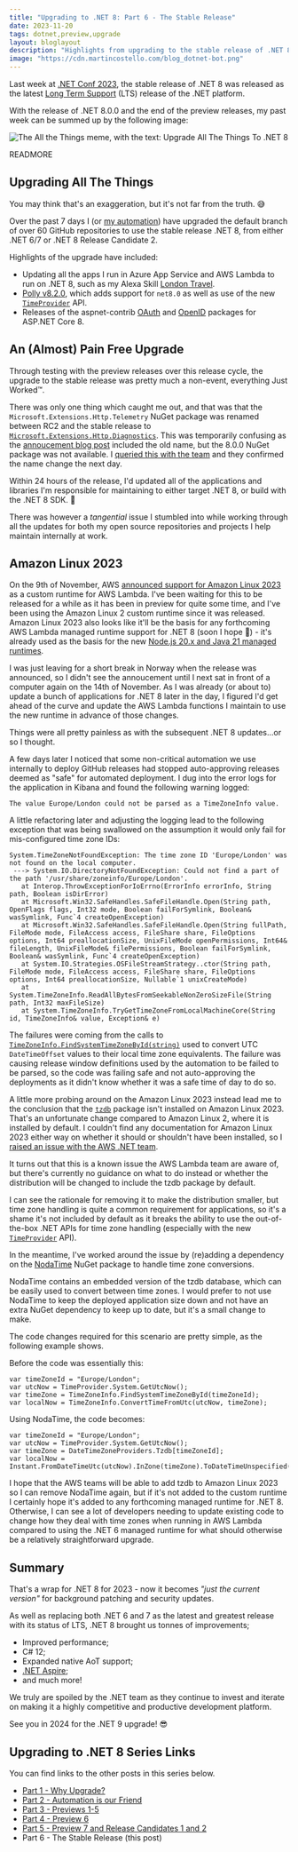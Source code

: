 ```yaml
---
title: "Upgrading to .NET 8: Part 6 - The Stable Release"
date: 2023-11-20
tags: dotnet,preview,upgrade
layout: bloglayout
description: "Highlights from upgrading to the stable release of .NET 8"
image: "https://cdn.martincostello.com/blog_dotnet-bot.png"
---
```


Last week at [.NET Conf 2023][dotnet-conf], the stable release of .NET 8 was released as the latest [Long Term Support][dotnet-support-policy] (LTS) release of the .NET platform.

With the release of .NET 8.0.0 and the end of the preview releases, my past week can be summed up by the following image:

<img class="img-fluid mx-auto d-block" src="https://cdn.martincostello.com/blog_upgrade-all-the-things.jpg" alt="The All the Things meme, with the text: Upgrade All The Things To .NET 8" title="The All the Things meme, with the text: Upgrade All The Things To .NET 8">

READMORE

## Upgrading All The Things

You may think that's an exaggeration, but it's not far from the truth. 😅

Over the past 7 days I (or [my automation][part-2]) have upgraded the default branch of over 60 GitHub repositories to use the stable release .NET 8, from either .NET 6/7 or .NET 8 Release Candidate 2.

Highlights of the upgrade have included:

- Updating all the apps I run in Azure App Service and AWS Lambda to run on .NET 8, such as my Alexa Skill [London Travel][london-travel].
- [Polly v8.2.0][polly-820], which adds support for `net8.0` as well as use of the new [`TimeProvider`][timeprovider] API.
- Releases of the aspnet-contrib [OAuth][aspnet-contrib-oauth] and [OpenID][aspnet-contrib-openid] packages for ASP.NET Core 8.

## An (Almost) Pain Free Upgrade

Through testing with the preview releases over this release cycle, the upgrade to the stable release was pretty much a non-event, everything Just Worked™️.

There was only one thing which caught me out, and that was that the `Microsoft.Extensions.Http.Telemetry` NuGet package was renamed between RC2 and the stable release to [`Microsoft.Extensions.Http.Diagnostics`][ms-extensions-http-diag]. This was temporarily confusing as the [annoucement blog post][dotnet-8-annoucement] included the old name, but the 8.0.0 NuGet package was not available. I [queried this with the team][dotnet-extensions-4723] and they confirmed the name change the next day.

Within 24 hours of the release, I'd updated all of the applications and libraries I'm responsible for maintaining to either target .NET 8, or build with the .NET 8 SDK. 🚀

There was however a _tangential_ issue I stumbled into while working through all the updates for both my open source repositories and projects I help maintain internally at work.

## Amazon Linux 2023

On the 9th of November, AWS [announced support for Amazon Linux 2023][aws-lambda-al2023] as a custom runtime for AWS Lambda. I've been waiting for this to be released for a while as it has been in preview for quite some time, and I've been using the Amazon Linux 2 custom runtime since it was released. Amazon Linux 2023 also looks like it'll be the basis for any forthcoming AWS Lambda managed runtime support for .NET 8 (soon I hope 🤞) - it's already used as the basis for the new [Node.js 20.x and Java 21 managed runtimes][aws-lambda-runtimes].

I was just leaving for a short break in Norway when the release was announced, so I didn't see the annoucement until I next sat in front of a computer again on the 14th of November. As I was already (or about to) update a bunch of applications for .NET 8 later in the day, I figured I'd get ahead of the curve and update the AWS Lambda functions I maintain to use the new runtime in advance of those changes.

Things were all pretty painless as with the subsequent .NET 8 updates...or so I thought.

A few days later I noticed that some non-critical automation we use internally to deploy GitHub releases had stopped auto-approving releases deemed as "safe" for automated deployment. I dug into the error logs for the application in Kibana and found the following warning logged:

`The value Europe/London could not be parsed as a TimeZoneInfo value.`

A little refactoring later and adjusting the logging lead to the following exception that was being swallowed on the assumption it would only fail for mis-configured time zone IDs:

<pre class="highlight plaintext"><code>System.TimeZoneNotFoundException: The time zone ID 'Europe/London' was not found on the local computer.
 ---> System.IO.DirectoryNotFoundException: Could not find a part of the path '/usr/share/zoneinfo/Europe/London'.
   at Interop.ThrowExceptionForIoErrno(ErrorInfo errorInfo, String path, Boolean isDirError)
   at Microsoft.Win32.SafeHandles.SafeFileHandle.Open(String path, OpenFlags flags, Int32 mode, Boolean failForSymlink, Boolean& wasSymlink, Func`4 createOpenException)
   at Microsoft.Win32.SafeHandles.SafeFileHandle.Open(String fullPath, FileMode mode, FileAccess access, FileShare share, FileOptions options, Int64 preallocationSize, UnixFileMode openPermissions, Int64& fileLength, UnixFileMode& filePermissions, Boolean failForSymlink, Boolean& wasSymlink, Func`4 createOpenException)
   at System.IO.Strategies.OSFileStreamStrategy..ctor(String path, FileMode mode, FileAccess access, FileShare share, FileOptions options, Int64 preallocationSize, Nullable`1 unixCreateMode)
   at System.TimeZoneInfo.ReadAllBytesFromSeekableNonZeroSizeFile(String path, Int32 maxFileSize)
   at System.TimeZoneInfo.TryGetTimeZoneFromLocalMachineCore(String id, TimeZoneInfo& value, Exception& e)</code>
</pre>

The failures were coming from the calls to [`TimeZoneInfo.FindSystemTimeZoneById(string)`][findtimezonebyid] used to convert UTC `DateTimeOffset` values to their local time zone equivalents. The failure was causing release window definitions used by the automation to be failed to be parsed, so the code was failing safe and not auto-approving the deployments as it didn't know whether it was a safe time of day to do so.

A little more probing around on the Amazon Linux 2023 instead lead me to the conclusion that the [`tzdb`][tzdb] package isn't installed on Amazon Linux 2023. That's an unfortunate change compared to Amazon Linux 2, where it is installed by default. I couldn't find any documentation for Amazon Linux 2023 either way on whether it should or shouldn't have been installed, so I [raised an issue with the AWS .NET team][aws-aws-lambda-dotnet-1620].

It turns out that this is a known issue the AWS Lambda team are aware of, but there's currently no guidance on what to do instead or whether the distribution will be changed to include the tzdb package by default.

I can see the rationale for removing it to make the distribution smaller, but time zone handling is quite a common requirement for applications, so it's a shame it's not included by default as it breaks the ability to use the out-of-the-box .NET APIs for time zone handling (especially with the new [`TimeProvider`][timeprovider] API).

In the meantime, I've worked around the issue by (re)adding a dependency on the [NodaTime][nodatime] NuGet package to handle time zone conversions.

NodaTime contains an embedded version of the tzdb database, which can be easily used to convert between time zones. I would prefer to not use NodaTime to keep the deployed application size down and not have an extra NuGet dependency to keep up to date, but it's a small change to make.

The code changes required for this scenario are pretty simple, as the following example shows.

Before the code was essentially this:

<pre class="highlight plaintext"><code>var timeZoneId = "Europe/London";
var utcNow = TimeProvider.System.GetUtcNow();
var timeZone = TimeZoneInfo.FindSystemTimeZoneById(timeZoneId);
var localNow = TimeZoneInfo.ConvertTimeFromUtc(utcNow, timeZone);</code>
</pre>

Using NodaTime, the code becomes:

<pre class="highlight plaintext"><code>var timeZoneId = "Europe/London";
var utcNow = TimeProvider.System.GetUtcNow();
var timeZone = DateTimeZoneProviders.Tzdb[timeZoneId];
var localNow = Instant.FromDateTimeUtc(utcNow).InZone(timeZone).ToDateTimeUnspecified();</code>
</pre>

I hope that the AWS teams will be able to add tzdb to Amazon Linux 2023 so I can remove NodaTime again, but if it's not added to the custom
runtime I certainly hope it's added to any forthcoming managed runtime for .NET 8. Otherwise, I can see a lot of developers needing to update
existing code to change how they deal with time zones when running in AWS Lambda compared to using the .NET 6 managed runtime for what should
otherwise be a relatively straightforward upgrade.

## Summary

That's a wrap for .NET 8 for 2023 - now it becomes _"just the current version"_ for background patching and security updates.

As well as replacing both .NET 6 and 7 as the latest and greatest release with its status of LTS, .NET 8 brought us tonnes of improvements;

- Improved performance;
- C# 12;
- Expanded native AoT support;
- [.NET Aspire][aspire];
- and much more!

We truly are spoiled by the .NET team as they continue to invest and iterate on making it a highly competitive and productive development platform.

See you in 2024 for the .NET 9 upgrade! 😎

## Upgrading to .NET 8 Series Links

You can find links to the other posts in this series below.

- [Part 1 - Why Upgrade?][part-1]
- [Part 2 - Automation is our Friend][part-2]
- [Part 3 - Previews 1-5][part-3]
- [Part 4 - Preview 6][part-4]
- [Part 5 - Preview 7 and Release Candidates 1 and 2][part-5]
- Part 6 - The Stable Release (this post)

[aspire]: https://learn.microsoft.com/dotnet/aspire/get-started/aspire-overview ".NET Aspire overview"
[aspnet-contrib-oauth]: https://github.com/aspnet-contrib/AspNet.Security.OAuth.Providers/releases/tag/8.0.0 "AspNet.Security.OAuth.Providers 8.0.0"
[aspnet-contrib-openid]: https://github.com/aspnet-contrib/AspNet.Security.OpenId.Providers/releases/tag/8.0.0 "AspNet.Security.OpenId.Providers 8.0.0"
[aws-aws-lambda-dotnet-1620]: https://github.com/aws/aws-lambda-dotnet/issues/1620 "Install tzdb on provided.al2023 runtime so that TimeZoneInfo.FindSystemTimeZoneById() works"
[aws-lambda-al2023]: https://aws.amazon.com/about-aws/whats-new/2023/11/aws-lambda-amazon-linux-2023/ "AWS Lambda adds support for Amazon Linux 2023"
[aws-lambda-runtimes]: https://docs.aws.amazon.com/lambda/latest/dg/lambda-runtimes.html
[dotnet-8-annoucement]: https://devblogs.microsoft.com/dotnet/announcing-dotnet-8/ "Announcing .NET 8"
[dotnet-conf]: https://www.dotnetconf.net/ ".NET Conf 2023"
[dotnet-extensions-4723]: https://github.com/dotnet/extensions/issues/4723 "Missing stable package for Microsoft.Extensions.Http.Telemetry"
[dotnet-support-policy]: https://dotnet.microsoft.com/platform/support/policy/dotnet-core ".NET and .NET Core Support Policy"
[findtimezonebyid]: https://learn.microsoft.com/dotnet/api/system.timezoneinfo.findsystemtimezonebyid "TimeZoneInfo.FindSystemTimeZoneById(String) Method"
[london-travel]: https://www.amazon.co.uk/dp/B01NB0T86R "London Travel Alexa Skill on amazon.co.uk"
[ms-extensions-http-diag]: https://www.nuget.org/packages/Microsoft.Extensions.Http.Diagnostics
[nodatime]: https://github.com/nodatime/nodatime "NodaTime repository on GitHub.com"
[part-1]: https://blog.martincostello.com/upgrading-to-dotnet-8-part-1-why-upgrade "Why Upgrade?"
[part-2]: https://blog.martincostello.com/upgrading-to-dotnet-8-part-2-automation-is-our-friend "Automation is our Friend"
[part-3]: https://blog.martincostello.com/upgrading-to-dotnet-8-part-3-previews-1-to-5 "Previews 1-5"
[part-4]: https://blog.martincostello.com/upgrading-to-dotnet-8-part-4-preview-6 "Preview 6"
[part-5]: https://blog.martincostello.com/upgrading-to-dotnet-8-part-5-preview-7-and-rc-1-2 "Preview 7 and Release Candidates 1 and 2"
[polly-820]: https://github.com/App-vNext/Polly/releases/tag/8.2.0 "Polly 8.2.0"
[timeprovider]: https://learn.microsoft.com/dotnet/api/system.timeprovider "The System.TimeProvider Class"
[tzdb]: https://www.iana.org/time-zones "IANA Time Zone Database"
